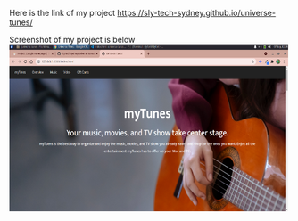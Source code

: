 Here is the link of my project https://sly-tech-sydney.github.io/universe-tunes/

Screenshot of my project is below
<img src="images/screenshot.png" height=300px, width=500px>
